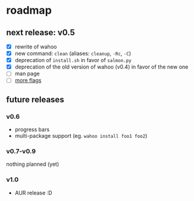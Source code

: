 # roadmap

## next release: v0.5
- [x] rewrite of wahoo
- [x] new command: `clean` (aliases: `cleanup`, `-Rc`, `-C`)
- [x] deprecation of `install.sh` in favor of `salmon.py`
- [x] deprecation of the old version of wahoo (v0.4) in favor of the new one
- [ ] man page
- [ ] [more flags](https://github.com/sparkhere-sys/wahoo/issues/1)

## future releases
### v0.6
- progress bars
- multi-package support (eg. `wahoo install foo1 foo2`)

### v0.7-v0.9
nothing planned (yet)

### v1.0
- AUR release :D

